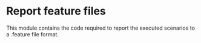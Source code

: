 # Report feature files

This module contains the code required to report the executed scenarios to a .feature file format.